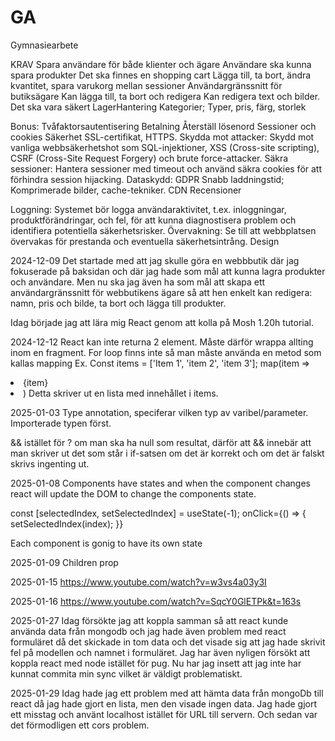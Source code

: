 # GA

Gymnasiearbete

KRAV
Spara användare för både klienter och ägare
Användare ska kunna spara produkter 
Det ska finnes en shopping cart
    Lägga till, ta bort, ändra kvantitet, spara varukorg mellan sessioner
Användargränssnitt för butiksägare
    Kan lägga till, ta bort och redigera
        Kan redigera text och bilder. 
Det ska vara säkert
LagerHantering
Kategorier; Typer, pris, färg, storlek

Bonus:
Tvåfaktorsautentisering
Betalning
Återställ lösenord
Sessioner och cookies
Säkerhet
    SSL-certifikat, HTTPS.
    Skydda mot attacker: Skydd mot vanliga webbsäkerhetshot som SQL-injektioner, XSS (Cross-site scripting), CSRF (Cross-Site Request Forgery) och brute force-attacker.
    Säkra sessioner: Hantera sessioner med timeout och använd säkra cookies för att förhindra session hijacking.
    Dataskydd: GDPR
Snabb laddningstid; Komprimerade bilder, cache-tekniker. CDN 
Recensioner

Loggning: Systemet bör logga användaraktivitet, t.ex. inloggningar, produktförändringar, och fel, för att kunna diagnostisera problem och identifiera potentiella säkerhetsrisker.
Övervakning: Se till att webbplatsen övervakas för prestanda och eventuella säkerhetsintrång.
Design

2024-12-09
Det startade med att jag skulle göra en webbbutik där jag fokuserade på baksidan och där jag hade som mål att kunna lagra produkter och användare. Men nu ska jag även ha som mål att skapa ett användargränssnitt för webbutikens ägare så att hen enkelt kan redigera: namn, pris och bilde, ta bort och lägga till produkter.

Idag började jag att lära mig React genom att kolla på Mosh 1.20h tutorial.

2024-12-12
React kan inte returna 2 element. Måste därför wrappa allting inom en fragment.
For loop finns inte så man måste använda en metod som kallas mapping
Ex.
Const items = ['Item 1', 'item 2', 'item 3'];
map(item => <li>{item}<li> )
Detta skriver ut en lista med innehållet i items.

2025-01-03
Type annotation, speciferar vilken typ av varibel/parameter. Importerade typen först. 

&& istället för ? om man ska ha null som resultat, därför att && innebär att man skriver ut det som står i if-satsen om det är korrekt och om det är falskt skrivs ingenting ut. 

2025-01-08
Components have states and when the component changes react will update the DOM to change the components state. 

const [selectedIndex, setSelectedIndex] = useState(-1);
onClick={() => {
              setSelectedIndex(index);
            }}

Each component is gonig to have its own state

2025-01-09
Children prop

2025-01-15
https://www.youtube.com/watch?v=w3vs4a03y3I

2025-01-16
https://www.youtube.com/watch?v=SqcY0GlETPk&t=163s

2025-01-27
Idag försökte jag att koppla samman så att react kunde använda data från mongodb och jag hade även problem med react formuläret då det skickade in tom data och det visade sig att jag hade skrivit fel på modellen och namnet i formuläret. Jag har även nyligen försökt att koppla react med node istället för pug. 
Nu har jag insett att jag inte har kunnat commita min sync vilket är väldigt problematiskt. 

2025-01-29
Idag hade jag ett problem med att hämta data från mongoDb till react då jag hade gjort en lista, men den visade ingen data. Jag hade gjort ett misstag och använt localhost istället för URL till servern. Och sedan var det förmodligen ett cors problem. 